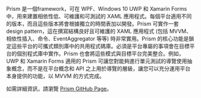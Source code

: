 ﻿Prism 是一個framework，可在 WPF、Windows 10 UWP 和 Xamarin Forms 中，用來建置相依性低、可維護和可測試的 XAML 應用程式。每個平台適用不同的版本，而且這些版本將會根據獨立的時間表加以開發。Prism 可實作一套design pattern，這在撰寫結構良好且可維護的 XAML 應用程式 (包括 MVVM、相依性插入、命令、EventAggregator 等等) 時非常實用。Prism 的核心功能是鎖定這些平台的可攜式類別庫中的共用程式碼庫。必須是平台專屬的事項會在目標平台的個別程式庫中實作。Prism 也會將這些模式與目標平台完美整合。例如，UWP 和 Xamarin Forms 適用的 Prism 可讓您對能夠進行單元測試的導覽使用抽象概念，而不是在平台概念和 API 之上用於導覽的層級，讓您可以充分運用平台本身提供的功能，以 MVVM 的方式完成。

如需詳細資訊，請瀏覽 [Prism GitHub Page](https://github.com/PrismLibrary/Prism)。
